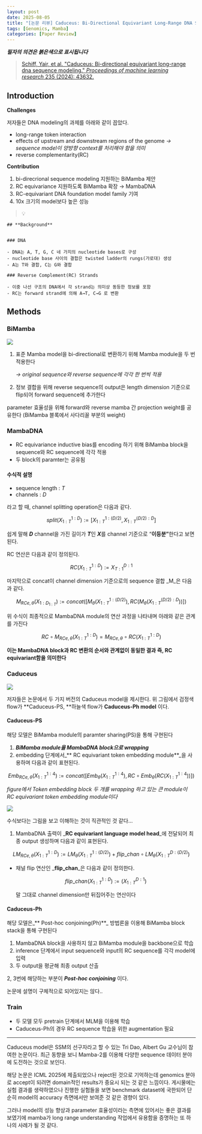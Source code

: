 ```yaml
---
layout: post
date: 2025-08-05
title: "[논문 리뷰] Caduceus: Bi-Directional Equivariant Long-Range DNA Sequence Modeling"
tags: [Genomics, Mamba]
categories: [Paper Review]
---
```


<span class="notion-red">_**필자의 의견은 붉은색으로 표시됩니다**_</span>


> [Schiff, Yair, et al. "Caduceus: Bi-directional equivariant long-range dna sequence modeling." ](https://pmc.ncbi.nlm.nih.gov/articles/PMC12189541/)[_Proceedings of machine learning research_](https://pmc.ncbi.nlm.nih.gov/articles/PMC12189541/)[ 235 (2024): 43632.](https://pmc.ncbi.nlm.nih.gov/articles/PMC12189541/)



## Introduction


**Challenges**


저자들은 DNA modeling의 과제를 아래와 같이 꼽았다.

- long-range token interaction
- effects of upstream and downstream regions of the genome 
_→ sequence model이 양방향 context를 처리해야 함을 의미_
- reverse complementarity(RC)

**Contribution**

1. bi-direcrional sequence modeling 지원하는 BiMamba 제안
1. RC equivariance 지원하도록 BiMamba 확장 → MambaDNA
1. RC-equivariant DNA foundation model family 기여
1. 10x 크기의 model보다 높은 성능

> 💡 


	## **Background**


	### DNA

	- DNA는 A, T, G, C 네 가지의 nucleotide bases로 구성
	- nucleotide base 사이의 결합은 twisted ladder의 rungs(가로대) 생성
	- A는 T와 결합, C는 G와 결합

	### Reverse Complement(RC) Strands

	- 이중 나선 구조의 DNA에서 각 strand는 의미상 동등한 정보를 포함
	- RC는 forward strand에 의해 A→T, C→G 로 변환


## Methods



### BiMamba


![](https://prod-files-secure.s3.us-west-2.amazonaws.com/542b861c-36a8-4051-84e5-8804b6728dba/2c247d59-7815-4980-99f0-8f0d21f445a7/image.png?X-Amz-Algorithm=AWS4-HMAC-SHA256&X-Amz-Content-Sha256=UNSIGNED-PAYLOAD&X-Amz-Credential=ASIAZI2LB466RIND2JRM%2F20251011%2Fus-west-2%2Fs3%2Faws4_request&X-Amz-Date=20251011T100111Z&X-Amz-Expires=3600&X-Amz-Security-Token=IQoJb3JpZ2luX2VjEGYaCXVzLXdlc3QtMiJGMEQCIErYI5%2FLtIkwTPdiTqTiQQiLFAdUEFaVt7lxRle6W%2B%2BtAiB5xVHLjq%2FYjtg4FaKl7%2FA1PlmOK00TklLbrx%2By1LSPhSqIBAj%2F%2F%2F%2F%2F%2F%2F%2F%2F%2F%2F8BEAAaDDYzNzQyMzE4MzgwNSIM5qtlqV0JlYALP8jGKtwDZ5r6JxXKrsms0RQ2ceNGRnPmxOUO3ImrWkS7Zmnc%2Fxx6sfYzQOaW%2Fi%2FYo%2Fm3BosjlKwVi2WeeWHi2gFwYo1eobUJpxnfj6K9PrlvFSmN1Vab3jaR%2BoqxVm00WGOanEUkcwfg%2FgO7eLlcX9ykutZ6tmL%2BxGWcfa43rWI0jXOmKbiH2jE4rYULNylTU5o2hw5PLtfpJK0Sm%2FerM0q9Pd91bV%2B8tHKRq%2BKtT%2FO%2F9LcxuVeY1ukOVkDZmW8wtefEZatlmxcxpSiU%2BLjWl7TBK0KXZbBMzZ8tB260kApGRE%2BWpDnXiWcwA0N9IsiRiFQjYALJgWZwh1TEG6xvjiuuYdWnfTPUlCecylTZlint33rnoL2ZBWHjFpIzV5Uz5Hu5xQ9fpmxBd2e4KY6%2BaC6TQ1qvM8KpJnQ0UIi8u1XSwSc0%2BFL0snQf0o50IYROGjRMnfx4lCvxGihPA%2FZ%2BXWH6AFDlYpCn0Y4O4CJMDJ33NtZZdKWtTQu1YPcXzAvMPB180nzZCdOOlq3aWtSd%2FHL8l9b6rrbyJHL2iSE4Sf3j86uYuUmxVEEmM2D7bwaGoaHa3RPhWyPN8ceI1rKS4dJEg5%2Bm2ZhmOtVzXXgy6SmIg5N3vK7ShhEwcjz8XuVagdEwqeOnxwY6pgF0cOAJ6VKxOazzAHwf3niUUC1NUusbsgI8cPd10iAltqUgg0XRUFTX1%2BDAVBkag5mCF4BEWJHlsXTuxkjDQ1UzeCz0e9Fk52AoEbdn%2Bm6ocafjFMGgyNvV7kI%2BAoXwf8dY1fH6zgKLgR5EyevGw44BUFpUFutV6PWVok76nhws%2FjB1TWl6Pt%2FEb1j1NjwMZz%2BlECcjW15PZsQ6jweYbyKC5wKMh5qJ&X-Amz-Signature=7eb2c698782881e7404fc822e5f73d79d8a5348070e1751c520325e72da7631a&X-Amz-SignedHeaders=host&x-amz-checksum-mode=ENABLED&x-id=GetObject)

1. 표준 Mamba model을 bi-directional로 변환하기 위해 Mamba module을 두 번 적용한다

	_→ original sequence와 reverse sequence에 각각 한 번씩 적용_

1. 정보 결합을 위해 reverse sequence의 output은 length dimension 기준으로 flip되어 forward sequence에 추가한다

parameter 효율성을 위해 forward와 reverse mamba 간 projection weight를 공유한다 (BiMamba 블록에서 사다리꼴 부분의 weight)



### MambaDNA

- RC equivariance inductive bias를 encoding 하기 위해 BiMamba block을 sequence와 RC sequence에 각각 적용
- 두 block의 paramter는 공유됨


#### 수식적 설명

- sequence length : _T_
- channels : _D_

라고 할 때,  channel splitting operation은 다음과 같다.


$$
split(X^{1:D}_{1:T}):=[X^{1:(D/2)}_{1:T},X^{(D/2):D}_{1:T}]
$$


<span class="notion-red">쉽게 말해 </span><span class="notion-red">_**D**_</span><span class="notion-red"> channel을 가진 길이가 </span><span class="notion-red">_**T**_</span><span class="notion-red">인 </span><span class="notion-red">_**X**_</span><span class="notion-red">를 channel 기준으로 “</span><span class="notion-red">**이등분”**</span><span class="notion-red">한다고 보면 된다.</span>


RC 연산은 다음과 같이 정의된다.


$$
RC(X^{1:D}_{1:T}):=X^{D:1}_{T:1}
$$


마지막으로 concat이 channel dimension 기준으로의 sequence 결합 _M_은 다음과 같다.


$$
M_{RCe,\theta}(X_{1:D_{1:T}}):=concat([M_{\theta}(X^{1:(D/2)}_{1:T}),RC(M_{\theta}(X^{(D/2):D}_{1:T}))])
$$


위 수식이 최종적으로 MambaDNA module의 연산 과정을 나타내며 아래와 같은 관계를 가진다


$$
RC\circ M_{RCe,\theta}(X^{1:D}_{1:T}) = M_{RCe,\theta} \circ RC(X^{1:D}_{1:T})
$$


**이는 MambaDNA block과 RC 변환의 순서와 관계없이 동일한 결과 즉, RC equivariant함을 의미한다**



### Caduceus


![](https://prod-files-secure.s3.us-west-2.amazonaws.com/542b861c-36a8-4051-84e5-8804b6728dba/f94a60d7-8145-473b-aef9-7c68d3ec604a/image.png?X-Amz-Algorithm=AWS4-HMAC-SHA256&X-Amz-Content-Sha256=UNSIGNED-PAYLOAD&X-Amz-Credential=ASIAZI2LB466RIND2JRM%2F20251011%2Fus-west-2%2Fs3%2Faws4_request&X-Amz-Date=20251011T100111Z&X-Amz-Expires=3600&X-Amz-Security-Token=IQoJb3JpZ2luX2VjEGYaCXVzLXdlc3QtMiJGMEQCIErYI5%2FLtIkwTPdiTqTiQQiLFAdUEFaVt7lxRle6W%2B%2BtAiB5xVHLjq%2FYjtg4FaKl7%2FA1PlmOK00TklLbrx%2By1LSPhSqIBAj%2F%2F%2F%2F%2F%2F%2F%2F%2F%2F%2F8BEAAaDDYzNzQyMzE4MzgwNSIM5qtlqV0JlYALP8jGKtwDZ5r6JxXKrsms0RQ2ceNGRnPmxOUO3ImrWkS7Zmnc%2Fxx6sfYzQOaW%2Fi%2FYo%2Fm3BosjlKwVi2WeeWHi2gFwYo1eobUJpxnfj6K9PrlvFSmN1Vab3jaR%2BoqxVm00WGOanEUkcwfg%2FgO7eLlcX9ykutZ6tmL%2BxGWcfa43rWI0jXOmKbiH2jE4rYULNylTU5o2hw5PLtfpJK0Sm%2FerM0q9Pd91bV%2B8tHKRq%2BKtT%2FO%2F9LcxuVeY1ukOVkDZmW8wtefEZatlmxcxpSiU%2BLjWl7TBK0KXZbBMzZ8tB260kApGRE%2BWpDnXiWcwA0N9IsiRiFQjYALJgWZwh1TEG6xvjiuuYdWnfTPUlCecylTZlint33rnoL2ZBWHjFpIzV5Uz5Hu5xQ9fpmxBd2e4KY6%2BaC6TQ1qvM8KpJnQ0UIi8u1XSwSc0%2BFL0snQf0o50IYROGjRMnfx4lCvxGihPA%2FZ%2BXWH6AFDlYpCn0Y4O4CJMDJ33NtZZdKWtTQu1YPcXzAvMPB180nzZCdOOlq3aWtSd%2FHL8l9b6rrbyJHL2iSE4Sf3j86uYuUmxVEEmM2D7bwaGoaHa3RPhWyPN8ceI1rKS4dJEg5%2Bm2ZhmOtVzXXgy6SmIg5N3vK7ShhEwcjz8XuVagdEwqeOnxwY6pgF0cOAJ6VKxOazzAHwf3niUUC1NUusbsgI8cPd10iAltqUgg0XRUFTX1%2BDAVBkag5mCF4BEWJHlsXTuxkjDQ1UzeCz0e9Fk52AoEbdn%2Bm6ocafjFMGgyNvV7kI%2BAoXwf8dY1fH6zgKLgR5EyevGw44BUFpUFutV6PWVok76nhws%2FjB1TWl6Pt%2FEb1j1NjwMZz%2BlECcjW15PZsQ6jweYbyKC5wKMh5qJ&X-Amz-Signature=a7c37cea0863bfe8544f3b776968b3598e7a731143eab9ba97354c74d55b5a38&X-Amz-SignedHeaders=host&x-amz-checksum-mode=ENABLED&x-id=GetObject)


저자들은 논문에서 두 가지 버전의 Caduceus model을 제시한다. 위 그림에서 검정색 flow가 **Caduceus-PS, **하늘색 flow가 **Caduceus-Ph model** 이다.



#### Caduceus-PS


해당 모델은 BiMamba module의 paramter sharing(PS)을 통해 구현된다

1. _**BiMamba module을 MambaDNA block으로 wrapping**_
1. embedding 단계에서_** RC equivariant token embedding module**_을 사용하며 다음과 같이 표현된다.

$$
Emb_{RCe,\theta}(X^{1:4}_{1:T}):=concat([Emb_{\theta}(X^{1:4}_{1:T}),RC \circ Emb_{\theta}(RC(X^{1:4}_{1:T}))])
$$


_figure에서 Token embedding block 두 개를 wrapping 하고 있는 큰 module이 RC equivariant token embedding module이다_


![](https://prod-files-secure.s3.us-west-2.amazonaws.com/542b861c-36a8-4051-84e5-8804b6728dba/b175e4da-71eb-4e91-8c23-a06dabe673c9/image.png?X-Amz-Algorithm=AWS4-HMAC-SHA256&X-Amz-Content-Sha256=UNSIGNED-PAYLOAD&X-Amz-Credential=ASIAZI2LB466RIND2JRM%2F20251011%2Fus-west-2%2Fs3%2Faws4_request&X-Amz-Date=20251011T100111Z&X-Amz-Expires=3600&X-Amz-Security-Token=IQoJb3JpZ2luX2VjEGYaCXVzLXdlc3QtMiJGMEQCIErYI5%2FLtIkwTPdiTqTiQQiLFAdUEFaVt7lxRle6W%2B%2BtAiB5xVHLjq%2FYjtg4FaKl7%2FA1PlmOK00TklLbrx%2By1LSPhSqIBAj%2F%2F%2F%2F%2F%2F%2F%2F%2F%2F%2F8BEAAaDDYzNzQyMzE4MzgwNSIM5qtlqV0JlYALP8jGKtwDZ5r6JxXKrsms0RQ2ceNGRnPmxOUO3ImrWkS7Zmnc%2Fxx6sfYzQOaW%2Fi%2FYo%2Fm3BosjlKwVi2WeeWHi2gFwYo1eobUJpxnfj6K9PrlvFSmN1Vab3jaR%2BoqxVm00WGOanEUkcwfg%2FgO7eLlcX9ykutZ6tmL%2BxGWcfa43rWI0jXOmKbiH2jE4rYULNylTU5o2hw5PLtfpJK0Sm%2FerM0q9Pd91bV%2B8tHKRq%2BKtT%2FO%2F9LcxuVeY1ukOVkDZmW8wtefEZatlmxcxpSiU%2BLjWl7TBK0KXZbBMzZ8tB260kApGRE%2BWpDnXiWcwA0N9IsiRiFQjYALJgWZwh1TEG6xvjiuuYdWnfTPUlCecylTZlint33rnoL2ZBWHjFpIzV5Uz5Hu5xQ9fpmxBd2e4KY6%2BaC6TQ1qvM8KpJnQ0UIi8u1XSwSc0%2BFL0snQf0o50IYROGjRMnfx4lCvxGihPA%2FZ%2BXWH6AFDlYpCn0Y4O4CJMDJ33NtZZdKWtTQu1YPcXzAvMPB180nzZCdOOlq3aWtSd%2FHL8l9b6rrbyJHL2iSE4Sf3j86uYuUmxVEEmM2D7bwaGoaHa3RPhWyPN8ceI1rKS4dJEg5%2Bm2ZhmOtVzXXgy6SmIg5N3vK7ShhEwcjz8XuVagdEwqeOnxwY6pgF0cOAJ6VKxOazzAHwf3niUUC1NUusbsgI8cPd10iAltqUgg0XRUFTX1%2BDAVBkag5mCF4BEWJHlsXTuxkjDQ1UzeCz0e9Fk52AoEbdn%2Bm6ocafjFMGgyNvV7kI%2BAoXwf8dY1fH6zgKLgR5EyevGw44BUFpUFutV6PWVok76nhws%2FjB1TWl6Pt%2FEb1j1NjwMZz%2BlECcjW15PZsQ6jweYbyKC5wKMh5qJ&X-Amz-Signature=9f2bb1c49f8c8d889784091d03edebc07724dedeed1db7a8bd1e94100a2c06ba&X-Amz-SignedHeaders=host&x-amz-checksum-mode=ENABLED&x-id=GetObject)


<span class="notion-red">수식보다는 그림을 보고 이해하는 것이 직관적인 것 같다…</span>

1. MambaDNA 출력이 _**RC equivariant language model head**_에 전달되어 최종 output 생성하며 다음과 같이 표현된다.

$$
LM_{RCe,\theta}(X^{1:D}_{1:T}):= LM_{\theta}(X^{1:(D/2)}_{1:T})+flip\_chan\circ LM_{\theta}(X^{D:(D/2)}_{1:T})
$$

- 채널 flip 연산인 _**flip\_chan**_은 다음과 같이 정의한다.

	$$
	flip\_chan(X^{1:D}_{1:T}):=(X^{D:1}_{1:T})
	$$


	말 그대로 channel dimension만 뒤집어주는 연산이다



#### Caduceus-Ph


해당 모델은_** Post-hoc conjoining(Ph)**_ 방법론을 이용해 BiMamba block stack을 통해 구현된다

1. MambaDNA block을 사용하지 않고 BiMamba module을 backbone으로 학습
1. inference 단계에서 input sequence와 input의 RC sequence를 각각 model에 입력
1. 두 output을 평균해 최종 output 산출

2, 3번에 해당하는 부분이 _**Post-hoc conjoining**_ 이다.


<span class="notion-red">논문에 설명이 구체적으로 되어있지는 않다..</span>



### Train

- 두 모델 모두 pretrain 단계에서 MLM을 이용해 학습
- Caduceus-Ph의 경우 RC sequence 학습을 위한 augmentation 필요

---


<span class="notion-red">Caduceus model은 SSM의 선구자라고 할 수 있는 Tri Dao, Albert Gu 교수님이 참여한 논문이다. 최근 동향을 보니 Mamba-2를 이용해 다양한 sequence 데이터 분야에 도전하는 것으로 보인다.</span>


<span class="notion-red">해당 논문은 ICML 2025에 제출되었으나 reject된 것으로 기억하는데 genomics 분야로 accept이 되려면 domain적인 results가 중요시 되는 것 같은 느낌이다. 게시물에는 실험 결과를 생략하였으나 진행한 실험들을 보면 benchmark dataset에 국한되어 단순히 model의 accuracy 측면에서만 보여준 것 같은 경향이 있다.</span>


<span class="notion-red">그러나 model의 성능 향상과 parameter 효율성이라는 측면에 있어서는 좋은 결과를 보였기에 mamba가 long range understanding 작업에서 유용함을 증명하는 또 하나의 사례가 될 것 같다.</span>

